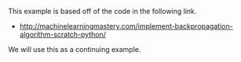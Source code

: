 
This example is based off of the code in the following link.
* http://machinelearningmastery.com/implement-backpropagation-algorithm-scratch-python/

We will use this as a continuing example.
